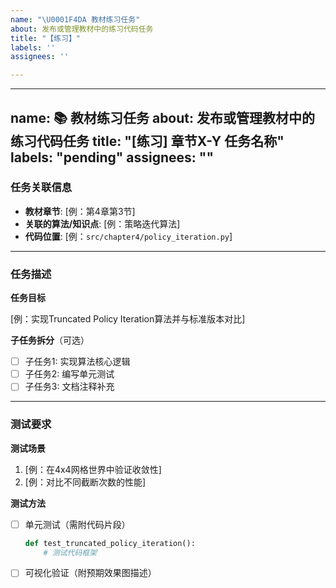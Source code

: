 ```yaml
---
name: "\U0001F4DA 教材练习任务"
about: 发布或管理教材中的练习代码任务
title: "【练习】"
labels: ''
assignees: ''

---
```


---
name: 📚 教材练习任务
about: 发布或管理教材中的练习代码任务
title: "[练习] 章节X-Y 任务名称"
labels: "pending"
assignees: ""
---

### 任务关联信息
- **教材章节**: [例：第4章第3节]
- **关联的算法/知识点**: [例：策略迭代算法]
- **代码位置**: [例：`src/chapter4/policy_iteration.py`]

---

### 任务描述
**任务目标**
<!-- 明确说明本任务要解决的问题或实现的功能 -->
[例：实现Truncated Policy Iteration算法并与标准版本对比]

**子任务拆分**（可选）
- [ ] 子任务1: 实现算法核心逻辑
- [ ] 子任务2: 编写单元测试
- [ ] 子任务3: 文档注释补充

---

### 测试要求
**测试场景** 
<!-- 描述需要验证的测试用例 -->
1. [例：在4x4网格世界中验证收敛性]
2. [例：对比不同截断次数的性能]

**测试方法** 
- [ ] 单元测试（需附代码片段）
   ```python
   def test_truncated_policy_iteration():
       # 测试代码框架
- [ ]  可视化验证（附预期效果图描述）
